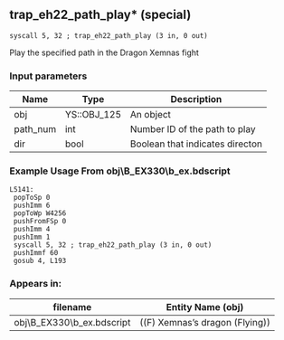 ## trap_eh22_path_play* (special)

`syscall 5, 32 ; trap_eh22_path_play (3 in, 0 out)`

Play the specified path in the Dragon Xemnas fight

### Input parameters
| Name | Type | Description
|------|------|------------
| obj   | YS::OBJ_125   | An object
| path_num   | int   | Number ID of the path to play
| dir   | bool   | Boolean that indicates directon


### Example Usage From obj\B_EX330\b_ex.bdscript
```plaintext
L5141:
 popToSp 0
 pushImm 6
 popToWp W4256
 pushFromFSp 0
 pushImm 4
 pushImm 1
 syscall 5, 32 ; trap_eh22_path_play (3 in, 0 out)
 pushImmf 60
 gosub 4, L193
```


### Appears in:
| filename | Entity Name (obj)
|----------|-------------
| obj\B_EX330\b_ex.bdscript       | ((F) Xemnas’s dragon (Flying))          



